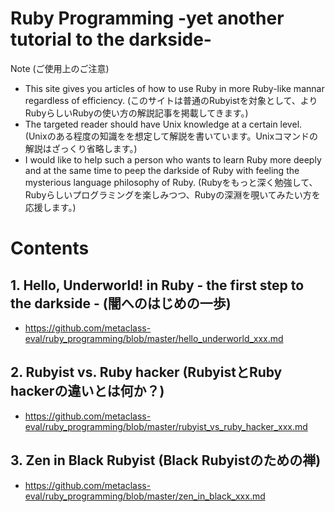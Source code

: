 # Ruby Programming -yet another tutorial to the darkside-

Note (ご使用上のご注意)
* This site gives you articles of how to use Ruby in more Ruby-like mannar regardless of efficiency. (このサイトは普通のRubyistを対象として、よりRubyらしいRubyの使い方の解説記事を掲載してきます。)
* The targeted reader should have Unix knowledge at a certain level. (Unixのある程度の知識をを想定して解説を書いています。Unixコマンドの解説はざっくり省略します。)
* I would like to help such a person who wants to learn Ruby more deeply and at the same time to peep the darkside of Ruby with feeling the mysterious language philosophy of Ruby. (Rubyをもっと深く勉強して、Rubyらしいプログラミングを楽しみつつ、Rubyの深淵を覗いてみたい方を応援します。)


Contents
=================

## 1. Hello, Underworld! in Ruby - the first step to the darkside - (闇へのはじめの一歩)

* https://github.com/metaclass-eval/ruby_programming/blob/master/hello_underworld_xxx.md

## 2. Rubyist vs. Ruby hacker (RubyistとRuby hackerの違いとは何か？)

* https://github.com/metaclass-eval/ruby_programming/blob/master/rubyist_vs_ruby_hacker_xxx.md

## 3. Zen in Black Rubyist (Black Rubyistのための禅)

* https://github.com/metaclass-eval/ruby_programming/blob/master/zen_in_black_xxx.md

